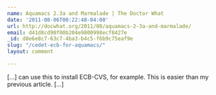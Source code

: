 ```yaml
---
name: Aquamacs 2.3a and Marmalade | The Doctor What
date: '2011-08-06T00:22:48-04:00'
url: http://docwhat.org/2011/08/aquamacs-2-3a-and-marmalade/
email: d41d8cd98f00b204e9800998ecf8427e
_id: d8e6e8c7-63c7-4ba3-b4c5-f6b9c75eaf9e
slug: "/cedet-ecb-for-aquamacs/"
layout: comment

---
```


[...] can use this to install ECB-CVS, for example. This is easier than my previous article. [...]
